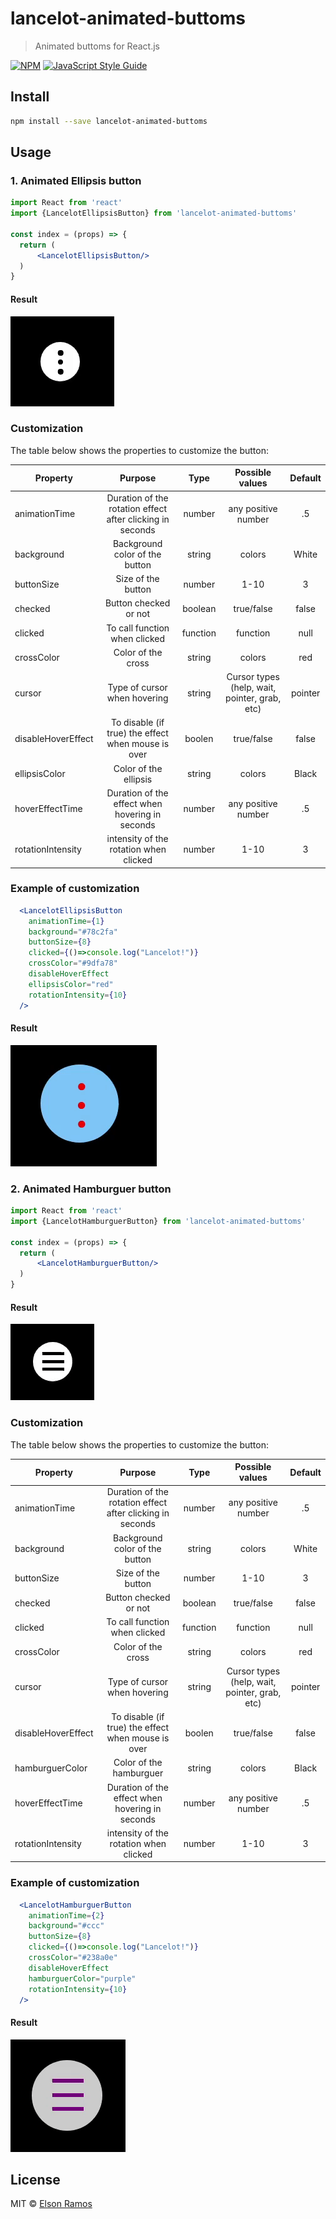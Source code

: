 # lancelot-animated-buttoms

> Animated buttoms for React.js

[![NPM](https://img.shields.io/npm/v/lancelot-animated-buttoms.svg)](https://www.npmjs.com/package/lancelot-animated-buttoms) [![JavaScript Style Guide](https://img.shields.io/badge/code_style-standard-brightgreen.svg)](https://standardjs.com)

## Install

```bash
npm install --save lancelot-animated-buttoms
```

## Usage

### 1. Animated Ellipsis button

```jsx
import React from 'react'
import {LancelotEllipsisButton} from 'lancelot-animated-buttoms'

const index = (props) => {
  return (
      <LancelotEllipsisButton/>
  )
}
```
#### Result
![](images/01.gif)

### Customization
The table below shows the properties to customize the button:

| Property      | Purpose       | Type         | Possible values |  Default     |
| ------------- |:-------------:|:------------:|:---------------:|:------------:|
| animationTime      | Duration of the rotation effect after clicking in seconds     |number     |any positive number        |.5     |
| background      | Background color of the button     |string     |colors        |White     |
| buttonSize      | Size of the button     |number     |1-10        |3     |
| checked      | Button checked or not     |boolean     |true/false        |false     |
| clicked      | To call function when clicked     |function     |function        |null     |
| crossColor      | Color of the cross     |string     |colors        |red     |
| cursor      | Type of cursor when hovering     |string     |Cursor types (help, wait, pointer, grab, etc)        |pointer     |
| disableHoverEffect      | To disable (if true) the effect when mouse is over     |boolen     |true/false        |false     |
| ellipsisColor      | Color of the ellipsis     |string     |colors        |Black     |
| hoverEffectTime      | Duration of the effect when hovering in seconds     |number     |any positive number        |.5     |
| rotationIntensity      | intensity of the rotation when clicked     |number     |1-10        |3     |

### Example of customization
```jsx
  <LancelotEllipsisButton
    animationTime={1}
    background="#78c2fa"
    buttonSize={8}
    clicked={()=>console.log("Lancelot!")}
    crossColor="#9dfa78"
    disableHoverEffect
    ellipsisColor="red"
    rotationIntensity={10}
  />
```

#### Result
![](images/02.gif)

### 2. Animated Hamburguer button

```jsx
import React from 'react'
import {LancelotHamburguerButton} from 'lancelot-animated-buttoms'

const index = (props) => {
  return (
      <LancelotHamburguerButton/>
  )
}
```
#### Result
![](images/03.gif)

### Customization
The table below shows the properties to customize the button:

| Property      | Purpose       | Type         | Possible values |  Default     |
| ------------- |:-------------:|:------------:|:---------------:|:------------:|
| animationTime      | Duration of the rotation effect after clicking in seconds     |number     |any positive number        |.5     |
| background      | Background color of the button     |string     |colors        |White     |
| buttonSize      | Size of the button     |number     |1-10        |3     |
| checked      | Button checked or not     |boolean     |true/false        |false     |
| clicked      | To call function when clicked     |function     |function        |null     |
| crossColor      | Color of the cross     |string     |colors        |red     |
| cursor      | Type of cursor when hovering     |string     |Cursor types (help, wait, pointer, grab, etc)        |pointer     |
| disableHoverEffect      | To disable (if true) the effect when mouse is over     |boolen     |true/false        |false     |
| hamburguerColor      | Color of the hamburguer     |string     |colors        |Black     |
| hoverEffectTime      | Duration of the effect when hovering in seconds     |number     |any positive number        |.5     |
| rotationIntensity      | intensity of the rotation when clicked     |number     |1-10        |3     |

### Example of customization
```jsx
  <LancelotHamburguerButton
    animationTime={2}
    background="#ccc"
    buttonSize={8}
    clicked={()=>console.log("Lancelot!")}
    crossColor="#238a0e"
    disableHoverEffect
    hamburguerColor="purple"
    rotationIntensity={10}
  />
```

#### Result
![](images/04.gif)

## License

MIT © [Elson Ramos](https://github.com/Elson0509)
